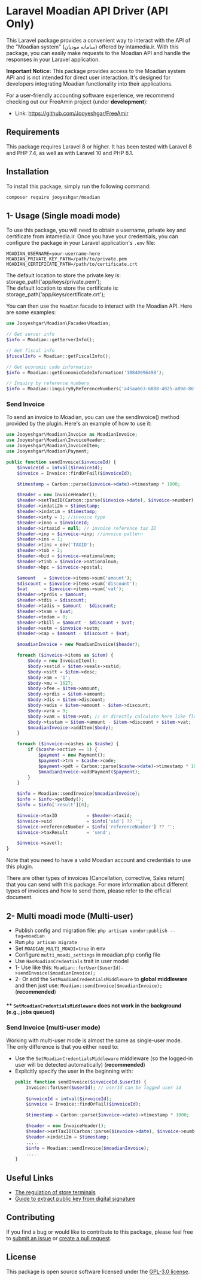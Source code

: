 # Laravel Moadian API Driver (API Only)

This Laravel package provides a convenient way to interact with the API of the "Moadian system" (سامانه مودیان) offered by intamedia.ir. With this package, you can easily make requests to the Moadian API and handle the responses in your Laravel application.

**Important Notice:** This package provides access to the Moadian system API and is not intended for direct user interaction. It's designed for developers integrating Moadian functionality into their applications.

For a user-friendly accounting software experience, we recommend checking out our FreeAmin project (under **development**):

 * Link: https://github.com/Jooyeshgar/FreeAmir

## Requirements

This package requires Laravel 8 or higher. It has been tested with Laravel 8 and PHP 7.4, as well as with Laravel 10 and PHP 8.1.

## Installation

To install this package, simply run the following command:
```bash
composer require jooyeshgar/moadian
```
## 1- Usage (Single moadi mode)

To use this package, you will need to obtain a username, private key and certificate from intamedia.ir. Once you have your credentials, you can configure the package in your Laravel application's `.env` file:

```
MOADIAN_USERNAME=your-username-here
MOADIAN_PRIVATE_KEY_PATH=/path/to/private.pem
MOADIAN_CERTIFICATE_PATH=/path/to/certificate.crt
```
The default location to store the private key is: storage_path('app/keys/private.pem');\
The default location to store the certificate is: storage_path('app/keys/certificate.crt');

You can then use the `Moadian` facade to interact with the Moadian API. Here are some examples:

```php
use Jooyeshgar\Moadian\Facades\Moadian;

// Get server info
$info = Moadian::getServerInfo();

// Get fiscal info
$fiscalInfo = Moadian::getFiscalInfo();

// Get economic code information
$info = Moadian::getEconomicCodeInformation('10840096498');

// Inquiry by reference numbers
$info = Moadian::inquiryByReferenceNumbers('a45aa663-6888-4025-a89d-86fc789672a0');
```

### Send Invoice

To send an invoice to Moadian, you can use the sendInvoice() method provided by the plugin. Here's an example of how to use it:

```php
use Jooyeshgar\Moadian\Invoice as MoadianInvoice;
use Jooyeshgar\Moadian\InvoiceHeader;
use Jooyeshgar\Moadian\InvoiceItem;
use Jooyeshgar\Moadian\Payment;

public function sendInvoice($invoiceId) {
    $invoiceId = intval($invoiceId);
    $invoice = Invoice::findOrFail($invoiceId);

    $timestamp = Carbon::parse($invoice->date)->timestamp * 1000;

    $header = new InvoiceHeader();
    $header->setTaxID(Carbon::parse($invoice->date), $invoice->number);
    $header->indati2m = $timestamp;
    $header->indatim = $timestamp;
    $header->inty = 1; //invoice type
    $header->inno = $invoiceId;
    $header->irtaxid = null; // invoice reference tax ID
    $header->inp = $invoice->inp; //invoice pattern
    $header->ins = 1;
    $header->tins = env('TAXID');
    $header->tob = 2;
    $header->bid = $invoice->nationalnum;
    $header->tinb = $invoice->nationalnum;
    $header->bpc = $invoice->postal;

    $amount   = $invoice->items->sum('amount');
    $discount = $invoice->items->sum('discount');
    $vat      = $invoice->items->sum('vat');
    $header->tprdis = $amount;
    $header->tdis = $discount;
    $header->tadis = $amount - $discount;
    $header->tvam = $vat;
    $header->todam = 0;
    $header->tbill = $amount - $discount + $vat;
    $header->setm = $invoice->setm;
    $header->cap = $amount - $discount + $vat;

    $moadianInvoice = new MoadianInvoice($header);

    foreach ($invoice->items as $item) {
        $body = new InvoiceItem();
        $body->sstid = $item->seals->sstid;
        $body->sstt = $item->desc;
        $body->am = '1';
        $body->mu = 1627;
        $body->fee = $item->amount;
        $body->prdis = $item->amount;
        $body->dis = $item->discount;
        $body->adis = $item->amount - $item->discount;
        $body->vra = 9;
        $body->vam = $item->vat; // or directly calculate here like floor($body->adis * $body->vra / 100)
        $body->tsstam = $item->amount - $item->discount + $item->vat;
        $moadianInvoice->addItem($body);
    }

    foreach ($invoice->cashes as $cashe) {
        if ($cashe->active == 1) {
            $payment = new Payment();
            $payment->trn = $cashe->code;
            $payment->pdt = Carbon::parse($cashe->date)->timestamp * 1000;
            $moadianInvoice->addPayment($payment);
        }
    }

    $info = Moadian::sendInvoice($moadianInvoice);
    $info = $info->getBody();
    $info = $info['result'][0];

    $invoice->taxID           = $header->taxid;
    $invoice->uid             = $info['uid'] ?? '';
    $invoice->referenceNumber = $info['referenceNumber'] ?? '';
    $invoice->taxResult       = 'send';

    $invoice->save();
}
```

Note that you need to have a valid Moadian account and credentials to use this plugin.

There are other types of invoices (Cancellation, corrective, Sales return) that you can send with this package. For more information about different types of invoices and how to send them, please refer to the official document.


## 2- Multi moadi mode (Multi-user)

  * Publish config and migration file: `php artisan vendor:publish --tag=moadian`
  * Run `php artisan migrate`
  * Set `MOADIAN_MULTI_MOADI=true` in env
  * Configure `multi_moadi_settings` in moadian.php config file
  * Use `HasMoadianCredentials` trait in user model
  * 1- Use like this: `Moadian::forUser($userId)->sendInvoice($moadianInvoice);`
  * 2- Or add the `SetMoadianCredentialsMiddleware` to **global middleware** and then just use: `Moadian::sendInvoice($moadianInvoice);` (**recommended**)


#### ** `SetMoadianCredentialsMiddleware` does not work in the background (e.g., jobs queued)

### Send Invoice (multi-user mode)

Working with multi-user mode is almost the same as single-user mode.  
The only difference is that you either need to:

  * Use the `SetMoadianCredentialsMiddleware` middleware (so the logged-in user will be detected automatically) (**recommended**)
  * Explicitly specify the user in the beginning with:
    ```php
    public function sendInvoice($invoiceId,$userId) {
        Invoice::forUser($userId); // userId can be logged user id
  
        $invoiceId = intval($invoiceId);
        $invoice = Invoice::findOrFail($invoiceId);
    
        $timestamp = Carbon::parse($invoice->date)->timestamp * 1000;
    
        $header = new InvoiceHeader();
        $header->setTaxID(Carbon::parse($invoice->date), $invoice->number);
        $header->indati2m = $timestamp;
        .....
        $info = Moadian::sendInvoice($moadianInvoice);
        .....
    }
    ```


## Useful Links

  * [The regulation of store terminals](https://www.intamedia.ir/The-regulation-of-store-terminals)
  * [Guide to extract public key from digital signature](https://www.intamedia.ir/The-regulation-of-store-terminals/ID/15879/%D8%B1%D8%A7%D9%87%D9%86%D9%85%D8%A7%DB%8C-%D8%A7%D8%B3%D8%AA%D8%AE%D8%B1%D8%A7%D8%AC-%DA%A9%D9%84%DB%8C%D8%AF-%D8%B9%D9%85%D9%88%D9%85%DB%8C-%D8%A7%D8%B2-%D8%A7%D9%85%D8%B6%D8%A7%DB%8C-%D8%AF%DB%8C%D8%AC%DB%8C%D8%AA%D8%A7%D9%84%D9%85%D9%87%D8%B1%D8%B3%D8%A7%D8%B2%D9%85%D8%A7%D9%86%DB%8C-%D9%88-%D8%A8%D8%A7%D8%B1%DA%AF%D8%B0%D8%A7%D8%B1%DB%8C-%D8%A2%D9%86-%D8%AF%D8%B1-%DA%A9%D8%A7%D8%B1%D9%BE%D9%88%D8%B4%D9%87-%D8%B3%D8%A7%D9%85%D8%A7%D9%86%D9%87-%D9%85%D9%88%D8%AF%DB%8C%D8%A7%D9%86)

## Contributing

If you find a bug or would like to contribute to this package, please feel free to [submit an issue](https://github.com/Jooyeshgar/moadian/issues) or [create a pull request](https://github.com/Jooyeshgar/moadian/pulls).

## License

This package is open source software licensed under the [GPL-3.0 license](https://opensource.org/licenses/GPL-3.0).
